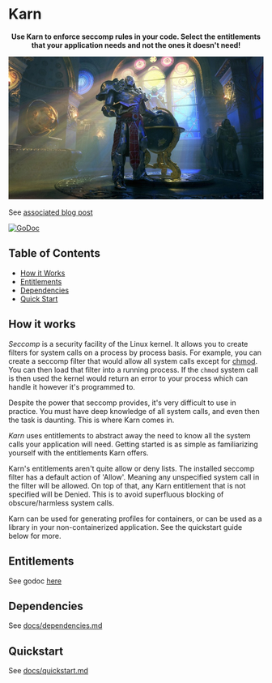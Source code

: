 # Karn


<p align="center">
    <b>Use Karn to enforce seccomp rules in your code. Select the entitlements that your application needs and not the ones it doesn't need!</b>
</p>

<p align="center">
    <img src="karn.jpg" alt="karn" width="800"/>
</p>

See [associated blog post](https://www.grant.pizza/blog/karn/)

<a href="https://godoc.org/github.com/grantseltzer/karn/pkg/entitlements"><img src="https://godoc.org/github.com/grantseltzer/karn/pkg/entitlements?status.svg" alt="GoDoc"></a>

## Table of Contents
* [How it Works](#how-it-works)
* [Entitlements](#entitlements)
* [Dependencies](#dependencies)
* [Quick Start](#quick-start)

## How it works

<i>Seccomp</i> is a security facility of the Linux kernel. It allows you to create filters for system calls on a process by process basis. For example, you can create a seccomp filter that would allow all system calls except for [chmod](http://man7.org/linux/man-pages/man2/fchmod.2.html). You can then load that filter into a running process. If the `chmod` system call is then used the kernel would return an error to your process which can handle it however it's programmed to.

Despite the power that seccomp provides, it's very difficult to use in practice. You must have deep knowledge of all system calls, and even then the task is daunting. This is where Karn comes in.

<i>Karn</i> uses entitlements to abstract away the need to know all the system calls your application will need. Getting started is as simple as familiarizing yourself with the entitlements Karn offers.

Karn's entitlements aren't quite allow or deny lists. The installed seccomp filter has a default action of 'Allow'. Meaning any unspecified system call in the filter will be allowed. On top of that, any Karn entitlement that is not specified will be Denied. This is to avoid superfluous blocking of obscure/harmless system calls.

Karn can be used for generating profiles for containers, or can be used as a library in your non-containerized application. See the quickstart guide below for more.

## Entitlements

See godoc [here](https://godoc.org/github.com/grantseltzer/karn/go/pkg/entitlements)

## Dependencies

See [docs/dependencies.md](./docs/dependencies.md)

## Quickstart

See [docs/quickstart.md](./docs/quickstart.md)
